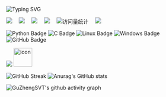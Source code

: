 ![Typing SVG](https://readme-typing-svg.demolab.com?font=&duration=4000&pause=2000&width=1000&height=40&center=true&vCenter=true&lines=Life+is+too+long+to+end+at+a+grave.;%E5%A2%93%E5%BF%97%E9%93%AD%E5%A4%AA%E7%9F%AD%EF%BC%8C%E4%B8%80%E7%94%9F%E5%A4%AA%E9%95%BF%E3%80%82)

  <!-- profile logo 个人资料徽标 -->
<div>
  <a href="https://twitter.com/GuZhengSVT/"><img src="https://img.shields.io/badge/Twitter-推特-blue" /></a>&emsp;
  <a href="https://www.youtube.com/@GuZhengSVT"><img src="https://img.shields.io/badge/YouTube-油管-c32136" /></a>&emsp;
  <a href="https://guzhengsvt.cn/"><img src="https://img.shields.io/badge/Website-博客-8c36db" /></a>&emsp;
  <a href="https://space.bilibili.com/348813114/"><img src="https://img.shields.io/badge/Bilibili-B站-ff69b4" /></a>&emsp;
  <!-- visitor -->
  <img src="https://komarev.com/ghpvc/?username=GuZhengSVT&label=Views&color=orange&style=flat" alt="访问量统计" />&emsp;
  <!-- wakatime -->
  <a href="https://wakatime.com/@GuZhengSVT"><img src="https://wakatime.com/badge/user/42d0678c-368b-448b-9a77-5d21c5b55352.svg" /></a>
</div>

![Python Badge](https://img.shields.io/badge/Python-3776AB?logo=python&logoColor=fff&style=flat)
![C Badge](https://img.shields.io/badge/C-A8B9CC?logo=c&logoColor=fff&style=flat)
![Linux Badge](https://img.shields.io/badge/Linux-FCC624?logo=linux&logoColor=000&style=flat)
![Windows Badge](https://img.shields.io/badge/Windows-0078D6?logo=windows&logoColor=fff&style=flat)
![GitHub Badge](https://img.shields.io/badge/GitHub-181717?logo=github&logoColor=fff&style=flat)

<!-- programming tool icon 编程工具图标 -->
<img src="https://skillicons.dev/icons?i=ps,pr,c,cpp,git" />  <img src="https://techstack-generator.vercel.app/docker-icon.svg" alt="icon" width="50" style="width: 50px; height: 50px; margin-right: 0px; margin-bottom: 0px;" />

![GitHub Streak](https://streak-stats.demolab.com?user=GuZhengSVT&theme=windows-dark&date_format=%5BY.%5Dn.j&mode=weekly) ![Anurag's GitHub stats](https://github-readme-stats.vercel.app/api?username=GuZhengSVT&show_icons=true&include_all_commits=true&theme=github_dark)

![GuZhengSVT's github activity graph](https://github-readme-activity-graph.vercel.app/graph?username=GuZhengSVT&theme=github)

